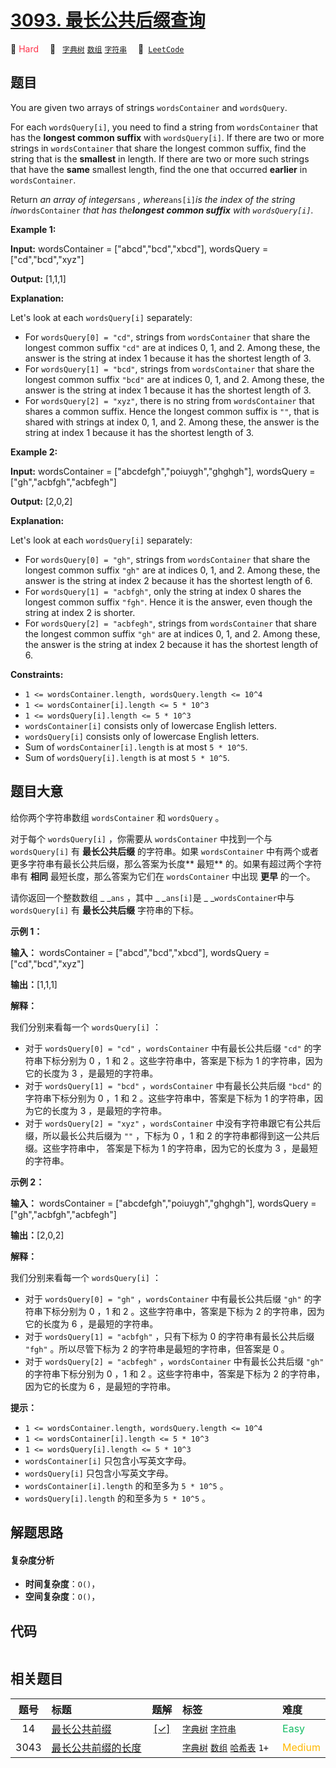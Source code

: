 # [3093. 最长公共后缀查询](https://leetcode.com/problems/longest-common-suffix-queries)

🔴 <font color=#ff334b>Hard</font>&emsp; 🔖&ensp; [`字典树`](/tag/trie.md) [`数组`](/tag/array.md) [`字符串`](/tag/string.md)&emsp; 🔗&ensp;[`LeetCode`](https://leetcode.com/problems/longest-common-suffix-queries)

## 题目

You are given two arrays of strings `wordsContainer` and `wordsQuery`.

For each `wordsQuery[i]`, you need to find a string from `wordsContainer` that
has the **longest common suffix** with `wordsQuery[i]`. If there are two or
more strings in `wordsContainer` that share the longest common suffix, find
the string that is the **smallest** in length. If there are two or more such
strings that have the **same** smallest length, find the one that occurred
**earlier** in `wordsContainer`.

Return _an array of integers_`ans` _, where_`ans[i]`_is the index of the
string in_`wordsContainer` _that has the**longest common suffix** with
_`wordsQuery[i]`_._



**Example 1:**

**Input:** wordsContainer = ["abcd","bcd","xbcd"], wordsQuery =
["cd","bcd","xyz"]

**Output:** [1,1,1]

**Explanation:**

Let's look at each `wordsQuery[i]` separately:

  * For `wordsQuery[0] = "cd"`, strings from `wordsContainer` that share the longest common suffix `"cd"` are at indices 0, 1, and 2. Among these, the answer is the string at index 1 because it has the shortest length of 3.
  * For `wordsQuery[1] = "bcd"`, strings from `wordsContainer` that share the longest common suffix `"bcd"` are at indices 0, 1, and 2. Among these, the answer is the string at index 1 because it has the shortest length of 3.
  * For `wordsQuery[2] = "xyz"`, there is no string from `wordsContainer` that shares a common suffix. Hence the longest common suffix is `""`, that is shared with strings at index 0, 1, and 2. Among these, the answer is the string at index 1 because it has the shortest length of 3.

**Example 2:**

**Input:** wordsContainer = ["abcdefgh","poiuygh","ghghgh"], wordsQuery =
["gh","acbfgh","acbfegh"]

**Output:** [2,0,2]

**Explanation:**

Let's look at each `wordsQuery[i]` separately:

  * For `wordsQuery[0] = "gh"`, strings from `wordsContainer` that share the longest common suffix `"gh"` are at indices 0, 1, and 2. Among these, the answer is the string at index 2 because it has the shortest length of 6.
  * For `wordsQuery[1] = "acbfgh"`, only the string at index 0 shares the longest common suffix `"fgh"`. Hence it is the answer, even though the string at index 2 is shorter.
  * For `wordsQuery[2] = "acbfegh"`, strings from `wordsContainer` that share the longest common suffix `"gh"` are at indices 0, 1, and 2. Among these, the answer is the string at index 2 because it has the shortest length of 6.



**Constraints:**

  * `1 <= wordsContainer.length, wordsQuery.length <= 10^4`
  * `1 <= wordsContainer[i].length <= 5 * 10^3`
  * `1 <= wordsQuery[i].length <= 5 * 10^3`
  * `wordsContainer[i]` consists only of lowercase English letters.
  * `wordsQuery[i]` consists only of lowercase English letters.
  * Sum of `wordsContainer[i].length` is at most `5 * 10^5`.
  * Sum of `wordsQuery[i].length` is at most `5 * 10^5`.


## 题目大意

给你两个字符串数组 `wordsContainer` 和 `wordsQuery` 。

对于每个 `wordsQuery[i]` ，你需要从 `wordsContainer` 中找到一个与 `wordsQuery[i]` 有
**最长公共后缀**  的字符串。如果 `wordsContainer` 中有两个或者更多字符串有最长公共后缀，那么答案为长度**  最短**
的。如果有超过两个字符串有 **相同**  最短长度，那么答案为它们在 `wordsContainer` 中出现 **更早**  的一个。

请你返回一个整数数组 _ _`ans` ，其中 _ _`ans[i]`是 _ _`wordsContainer`中与 `wordsQuery[i]` 有
**最长公共后缀**  字符串的下标。



**示例 1：**

**输入：** wordsContainer = ["abcd","bcd","xbcd"], wordsQuery =
["cd","bcd","xyz"]

**输出：**[1,1,1]

**解释：**

我们分别来看每一个 `wordsQuery[i]` ：

  * 对于 `wordsQuery[0] = "cd"` ，`wordsContainer` 中有最长公共后缀 `"cd"` 的字符串下标分别为 0 ，1 和 2 。这些字符串中，答案是下标为 1 的字符串，因为它的长度为 3 ，是最短的字符串。
  * 对于 `wordsQuery[1] = "bcd"` ，`wordsContainer` 中有最长公共后缀 `"bcd"` 的字符串下标分别为 0 ，1 和 2 。这些字符串中，答案是下标为 1 的字符串，因为它的长度为 3 ，是最短的字符串。
  * 对于 `wordsQuery[2] = "xyz"` ，`wordsContainer` 中没有字符串跟它有公共后缀，所以最长公共后缀为 `""` ，下标为 0 ，1 和 2 的字符串都得到这一公共后缀。这些字符串中， 答案是下标为 1 的字符串，因为它的长度为 3 ，是最短的字符串。

**示例 2：**

**输入：** wordsContainer = ["abcdefgh","poiuygh","ghghgh"], wordsQuery =
["gh","acbfgh","acbfegh"]

**输出：**[2,0,2]

**解释：**

我们分别来看每一个 `wordsQuery[i]` ：

  * 对于 `wordsQuery[0] = "gh"` ，`wordsContainer` 中有最长公共后缀 `"gh"` 的字符串下标分别为 0 ，1 和 2 。这些字符串中，答案是下标为 2 的字符串，因为它的长度为 6 ，是最短的字符串。
  * 对于 `wordsQuery[1] = "acbfgh"` ，只有下标为 0 的字符串有最长公共后缀 `"fgh"` 。所以尽管下标为 2 的字符串是最短的字符串，但答案是 0 。
  * 对于 `wordsQuery[2] = "acbfegh"` ，`wordsContainer` 中有最长公共后缀 `"gh"` 的字符串下标分别为 0 ，1 和 2 。这些字符串中，答案是下标为 2 的字符串，因为它的长度为 6 ，是最短的字符串。



**提示：**

  * `1 <= wordsContainer.length, wordsQuery.length <= 10^4`
  * `1 <= wordsContainer[i].length <= 5 * 10^3`
  * `1 <= wordsQuery[i].length <= 5 * 10^3`
  * `wordsContainer[i]` 只包含小写英文字母。
  * `wordsQuery[i]` 只包含小写英文字母。
  * `wordsContainer[i].length` 的和至多为 `5 * 10^5` 。
  * `wordsQuery[i].length` 的和至多为 `5 * 10^5` 。


## 解题思路

#### 复杂度分析

- **时间复杂度**：`O()`，
- **空间复杂度**：`O()`，

## 代码

```javascript

```

## 相关题目

<!-- prettier-ignore -->
| 题号 | 标题 | 题解 | 标签 | 难度 |
| :------: | :------ | :------: | :------ | :------ |
| 14 | [最长公共前缀](https://leetcode.com/problems/longest-common-prefix) | [[✓]](/problem/0014.md) |  [`字典树`](/tag/trie.md) [`字符串`](/tag/string.md) | <font color=#15bd66>Easy</font> |
| 3043 | [最长公共前缀的长度](https://leetcode.com/problems/find-the-length-of-the-longest-common-prefix) |  |  [`字典树`](/tag/trie.md) [`数组`](/tag/array.md) [`哈希表`](/tag/hash-table.md) `1+` | <font color=#ffb800>Medium</font> |

<style>
.blue {
    background-color: #096dd9;
    padding: 0.25rem 0.5rem;
    margin: 0;
    font-size: 0.85em;
    border-radius: 3px;
    color: white;
    font-weight: 500;
}
table th:first-of-type { width: 10%; }
table th:nth-of-type(2) { width: 35%; }
table th:nth-of-type(3) { width: 10%; }
table th:nth-of-type(4) { width: 35%; }
table th:nth-of-type(5) { width: 10%; }
</style>
